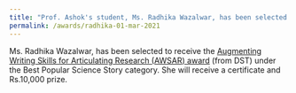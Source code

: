 ```yaml
---
title: "Prof. Ashok's student, Ms. Radhika Wazalwar, has been selected to receive the Augmenting Writing Skills for Articulating Research (AWSAR) award (from DST) under the Best Popular Science Story category (01/03/21)"
permalink: /awards/radhika-01-mar-2021
---
```


Ms. Radhika Wazalwar, has been selected to receive the <a href="https://awsar-dst.in/results-2020">Augmenting Writing Skills for Articulating Research (AWSAR) award</a> (from DST) under the Best Popular Science Story category. She will receive a certificate and Rs.10,000 prize.
